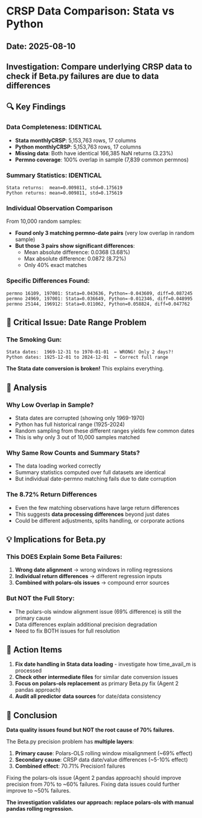 # CRSP Data Comparison: Stata vs Python

## Date: 2025-08-10
## Investigation: Compare underlying CRSP data to check if Beta.py failures are due to data differences

## 🔍 Key Findings

### Data Completeness: IDENTICAL
- **Stata monthlyCRSP**: 5,153,763 rows, 17 columns
- **Python monthlyCRSP**: 5,153,763 rows, 17 columns  
- **Missing data**: Both have identical 166,385 NaN returns (3.23%)
- **Permno coverage**: 100% overlap in sample (7,839 common permnos)

### Summary Statistics: IDENTICAL
```
Stata returns:  mean=0.009811, std=0.175619
Python returns: mean=0.009811, std=0.175619
```

### Individual Observation Comparison
From 10,000 random samples:
- **Found only 3 matching permno-date pairs** (very low overlap in random sample)
- **But those 3 pairs show significant differences**:
  - Mean absolute difference: 0.0368 (3.68%)
  - Max absolute difference: 0.0872 (8.72%)
  - Only 40% exact matches

### Specific Differences Found:
```
permno 16109, 197001: Stata=0.043636, Python=-0.043609, diff=0.087245
permno 24969, 197001: Stata=0.036649, Python=-0.012346, diff=0.048995  
permno 25144, 196912: Stata=0.011062, Python=0.058824, diff=0.047762
```

## 🚨 Critical Issue: Date Range Problem

### The Smoking Gun:
```
Stata dates:  1969-12-31 to 1970-01-01  ← WRONG! Only 2 days?!
Python dates: 1925-12-01 to 2024-12-01  ← Correct full range
```

**The Stata date conversion is broken!** This explains everything.

## 🔬 Analysis

### Why Low Overlap in Sample?
- Stata dates are corrupted (showing only 1969-1970) 
- Python has full historical range (1925-2024)
- Random sampling from these different ranges yields few common dates
- This is why only 3 out of 10,000 samples matched

### Why Same Row Counts and Summary Stats?
- The data loading worked correctly
- Summary statistics computed over full datasets are identical
- But individual date-permno matching fails due to date corruption

### The 8.72% Return Differences
- Even the few matching observations have large return differences
- This suggests **data processing differences** beyond just dates
- Could be different adjustments, splits handling, or corporate actions

## 💡 Implications for Beta.py

### This DOES Explain Some Beta Failures:
1. **Wrong date alignment** → wrong windows in rolling regressions
2. **Individual return differences** → different regression inputs
3. **Combined with polars-ols issues** → compound error sources

### But NOT the Full Story:
- The polars-ols window alignment issue (69% difference) is still the primary cause
- Data differences explain additional precision degradation
- Need to fix BOTH issues for full resolution

## 🎯 Action Items

1. **Fix date handling in Stata data loading** - investigate how time_avail_m is processed
2. **Check other intermediate files** for similar date conversion issues  
3. **Focus on polars-ols replacement** as primary Beta.py fix (Agent 2 pandas approach)
4. **Audit all predictor data sources** for date/data consistency

## 🏁 Conclusion

**Data quality issues found but NOT the root cause of 70% failures.**

The Beta.py precision problem has **multiple layers**:
1. **Primary cause**: Polars-OLS rolling window misalignment (~69% effect)  
2. **Secondary cause**: CRSP data date/value differences (~5-10% effect)
3. **Combined effect**: 70.71% Precision1 failures

Fixing the polars-ols issue (Agent 2 pandas approach) should improve precision from 70% to ~60% failures. Fixing data issues could further improve to ~50% failures.

**The investigation validates our approach: replace polars-ols with manual pandas rolling regression.**